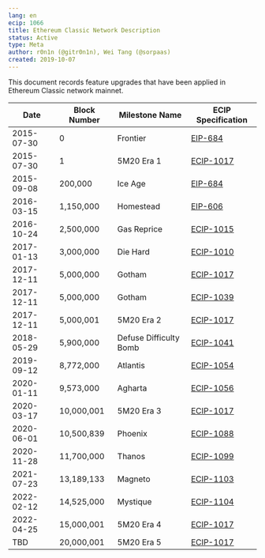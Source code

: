 ```yaml
---
lang: en
ecip: 1066
title: Ethereum Classic Network Description
status: Active
type: Meta
author: r0n1n (@gitr0n1n), Wei Tang (@sorpaas)
created: 2019-10-07
---
```


This document records feature upgrades that have been applied in
Ethereum Classic network mainnet.

| Date       | Block Number | Milestone Name         | ECIP Specification                                             |
| ---------- | ------------ | ---------------------- | -------------------------------------------------------------- |
| 2015-07-30 |            0 | Frontier               | [EIP-684](https://github.com/ethereum/EIPs/issues/684)         |
| 2015-07-30 |            1 | 5M20 Era 1             | [ECIP-1017](https://ecips.ethereumclassic.org/ECIPs/ecip-1017) |
| 2015-09-08 |      200,000 | Ice Age                | [EIP-684](https://github.com/ethereum/EIPs/issues/684)         |
| 2016-03-15 |    1,150,000 | Homestead              | [EIP-606](https://eips.ethereum.org/EIPS/eip-606)              |
| 2016-10-24 |    2,500,000 | Gas Reprice            | [ECIP-1015](https://ecips.ethereumclassic.org/ECIPs/ecip-1015) |
| 2017-01-13 |    3,000,000 | Die Hard               | [ECIP-1010](https://ecips.ethereumclassic.org/ECIPs/ecip-1010) |
| 2017-12-11 |    5,000,000 | Gotham                 | [ECIP-1017](https://ecips.ethereumclassic.org/ECIPs/ecip-1017) |
| 2017-12-11 |    5,000,000 | Gotham                 | [ECIP-1039](https://ecips.ethereumclassic.org/ECIPs/ecip-1039) |
| 2017-12-11 |    5,000,001 | 5M20 Era 2             | [ECIP-1017](https://ecips.ethereumclassic.org/ECIPs/ecip-1017) |
| 2018-05-29 |    5,900,000 | Defuse Difficulty Bomb | [ECIP-1041](https://ecips.ethereumclassic.org/ECIPs/ecip-1041) |
| 2019-09-12 |    8,772,000 | Atlantis               | [ECIP-1054](https://ecips.ethereumclassic.org/ECIPs/ecip-1054) |
| 2020-01-11 |    9,573,000 | Agharta                | [ECIP-1056](https://ecips.ethereumclassic.org/ECIPs/ecip-1056) |
| 2020-03-17 |   10,000,001 | 5M20 Era 3             | [ECIP-1017](https://ecips.ethereumclassic.org/ECIPs/ecip-1017) |
| 2020-06-01 |   10,500,839 | Phoenix                | [ECIP-1088](https://ecips.ethereumclassic.org/ECIPs/ecip-1088) |
| 2020-11-28 |   11,700,000 | Thanos                 | [ECIP-1099](https://ecips.ethereumclassic.org/ECIPs/ecip-1099) |
| 2021-07-23 |   13,189,133 | Magneto                | [ECIP-1103](https://ecips.ethereumclassic.org/ECIPs/ecip-1103) |
| 2022-02-12 |   14,525,000 | Mystique               | [ECIP-1104](https://ecips.ethereumclassic.org/ECIPs/ecip-1104) |
| 2022-04-25 |   15,000,001 | 5M20 Era 4             | [ECIP-1017](https://ecips.ethereumclassic.org/ECIPs/ecip-1017) |
| TBD        |   20,000,001 | 5M20 Era 5             | [ECIP-1017](https://ecips.ethereumclassic.org/ECIPs/ecip-1017) |

